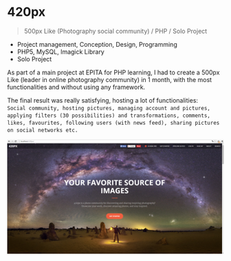# 420px
> 500px Like (Photography social community) / PHP / Solo Project

* Project management, Conception, Design, Programming
* PHP5, MySQL, Imagick Library
* Solo Project

As part of a main project at EPITA for PHP learning, I had to create a 500px Like (leader in online photography community) in 1 month, with the most functionalities and without using any framework.

The final result was really satisfying, hosting a lot of functionalities:  
`Social community, hosting pictures, managing account and pictures, applying filters (30 possibilities) and transformations, comments, likes, favourites, following users (with news feed), sharing pictures on social networks etc.`

![alt tag](screenshots/1.png)
